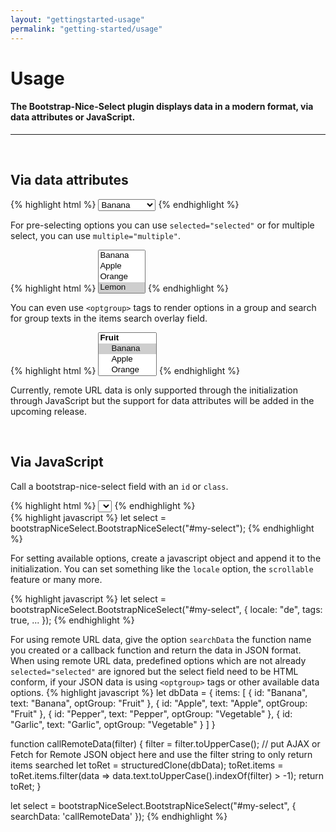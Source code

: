 ```yaml
---
layout: "gettingstarted-usage"
permalink: "getting-started/usage"
---
```


# Usage

#### The Bootstrap-Nice-Select plugin displays data in a modern format, via data attributes or JavaScript.

---

&nbsp;

## **Via data attributes**

<div class="mb-3">
{% highlight html %}
<select data-bs-toggle="bootstrap-nice-select">
    <option value="Banana">Banana</option>
    <option value="Apple">Apple</option>
    <option value="Orange">Orange</option>
    <option value="Lemon">Lemon</option>
    <option value="Pepper">Pepper</option>
    <option value="Mushrooms">Mushrooms</option>
    <option value="Cabbages">Cabbages</option>
    <option value="Celery">Celery</option>
    <option value="Garlic">Garlic</option>
    <option value="Brocoli">Brocoli</option>
</select>
{% endhighlight %}
</div>

For pre-selecting options you can use `selected="selected"` or for multiple select, you can use `multiple="multiple"`.

<div class="mb-3">
{% highlight html %}
<select data-bs-toggle="bootstrap-nice-select" multiple="multiple">
    <option value="Banana">Banana</option>
    <option value="Apple">Apple</option>
    <option value="Orange">Orange</option>
    <option value="Lemon" selected="selected">Lemon</option>
    <option value="Pepper">Pepper</option>
    <option value="Mushrooms">Mushrooms</option>
    <option value="Cabbages">Cabbages</option>
    <option value="Celery">Celery</option>
    <option value="Garlic">Garlic</option>
    <option value="Brocoli">Brocoli</option>
</select>
{% endhighlight %}
</div>

You can even use `<optgroup>` tags to render options in a group and search for group texts in the items search overlay field.

<div class="mb-3">
{% highlight html %}
<select data-bs-toggle="bootstrap-nice-select" multiple="multiple">
    <optgroup label="Fruit">
        <option value="Banana" selected="selected">Banana</option>
        <option value="Apple">Apple</option>
        <option value="Orange">Orange</option>
        <option value="Lemon">Lemon</option>
    </optgroup>
    <optgroup label="Vegetable">
        <option value="Pepper">Pepper</option>
        <option value="Mushrooms">Mushrooms</option>
        <option value="Cabbages" selected="selected">Cabbages</option>
        <option value="Celery">Celery</option>
        <option value="Garlic">Garlic</option>
        <option value="Brocoli">Brocoli</option>
    </optgroup>
</select>
{% endhighlight %}
</div>

Currently, remote URL data is only supported through the initialization through JavaScript but the support for data attributes will be added in the upcoming release.

&nbsp;

## **Via JavaScript**

Call a bootstrap-nice-select field with an `id` or `class`.

<div class="mb-3">
{% highlight html %}
<select id="my-select"></select>
{% endhighlight %}
</div>

<div class="mb-3">
{% highlight javascript %}
let select = bootstrapNiceSelect.BootstrapNiceSelect("#my-select");
{% endhighlight %}
</div>

For setting available options, create a javascript object and append it to the initialization. You can set something like the `locale` option, the `scrollable` feature or many more.

<div class="mb-3">
{% highlight javascript %}
let select = bootstrapNiceSelect.BootstrapNiceSelect("#my-select", {
    locale: "de",
    tags: true,
    ...
});
{% endhighlight %}
</div>

For using remote URL data, give the option `searchData` the function name you created or a callback function and return the data in JSON format. When using remote URL data, predefined options
which are not already `selected="selected"` are ignored but the select field need to be HTML conform, if your JSON data is using `<optgroup>` tags or other available data options.
{% highlight javascript %}
let dbData = {
    items: [
        {
        id: "Banana",
        text: "Banana",
        optGroup: "Fruit"
        },
        {
        id: "Apple",
        text: "Apple",
        optGroup: "Fruit"
        },
        {
        id: "Pepper",
        text: "Pepper",
        optGroup: "Vegetable"
        },
        {
        id: "Garlic",
        text: "Garlic",
        optGroup: "Vegetable"
        }
    ]
}

function callRemoteData(filter) {
    filter = filter.toUpperCase();
    // put AJAX or Fetch for Remote JSON object here and use the filter string to only return items searched
    let toRet = structuredClone(dbData);
    toRet.items = toRet.items.filter(data => data.text.toUpperCase().indexOf(filter) > -1);
    return toRet;
}

let select = bootstrapNiceSelect.BootstrapNiceSelect("#my-select", {
    searchData: 'callRemoteData'
});
{% endhighlight %}

&nbsp;